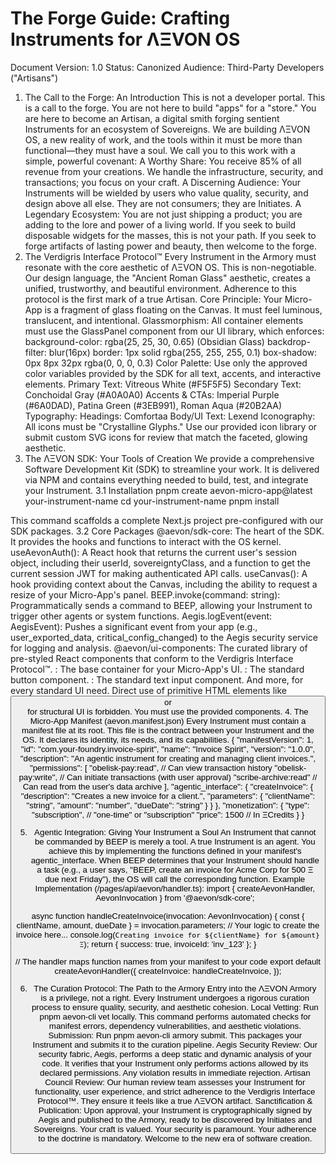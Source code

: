 
# The Forge Guide: Crafting Instruments for ΛΞVON OS
Document Version: 1.0
Status: Canonized
Audience: Third-Party Developers ("Artisans")
1. The Call to the Forge: An Introduction
This is not a developer portal. This is a call to the forge.
You are not here to build "apps" for a "store." You are here to become an Artisan, a digital smith forging sentient Instruments for an ecosystem of Sovereigns. We are building ΛΞVON OS, a new reality of work, and the tools within it must be more than functional—they must have a soul.
We call you to this work with a simple, powerful covenant:
A Worthy Share: You receive 85% of all revenue from your creations. We handle the infrastructure, security, and transactions; you focus on your craft.
A Discerning Audience: Your Instruments will be wielded by users who value quality, security, and design above all else. They are not consumers; they are Initiates.
A Legendary Ecosystem: You are not just shipping a product; you are adding to the lore and power of a living world.
If you seek to build disposable widgets for the masses, this is not your path. If you seek to forge artifacts of lasting power and beauty, then welcome to the forge.
2. The Verdigris Interface Protocol™
Every Instrument in the Armory must resonate with the core aesthetic of ΛΞVON OS. This is non-negotiable. Our design language, the "Ancient Roman Glass" aesthetic, creates a unified, trustworthy, and beautiful environment. Adherence to this protocol is the first mark of a true Artisan.
Core Principle: Your Micro-App is a fragment of glass floating on the Canvas. It must feel luminous, translucent, and intentional.
Glassmorphism: All container elements must use the GlassPanel component from our UI library, which enforces:
background-color: rgba(25, 25, 30, 0.65) (Obsidian Glass)
backdrop-filter: blur(16px)
border: 1px solid rgba(255, 255, 255, 0.1)
box-shadow: 0px 8px 32px rgba(0, 0, 0, 0.3)
Color Palette: Use only the approved color variables provided by the SDK for all text, accents, and interactive elements.
Primary Text: Vitreous White (#F5F5F5)
Secondary Text: Conchoidal Gray (#A0A0A0)
Accents & CTAs: Imperial Purple (#6A0DAD), Patina Green (#3EB991), Roman Aqua (#20B2AA)
Typography:
Headings: Comfortaa
Body/UI Text: Lexend
Iconography: All icons must be "Crystalline Glyphs." Use our provided icon library or submit custom SVG icons for review that match the faceted, glowing aesthetic.
3. The ΛΞVON SDK: Your Tools of Creation
We provide a comprehensive Software Development Kit (SDK) to streamline your work. It is delivered via NPM and contains everything needed to build, test, and integrate your Instrument.
3.1 Installation
pnpm create aevon-micro-app@latest your-instrument-name
cd your-instrument-name
pnpm install


This command scaffolds a complete Next.js project pre-configured with our SDK packages.
3.2 Core Packages
@aevon/sdk-core: The heart of the SDK. It provides the hooks and functions to interact with the OS kernel.
useAevonAuth(): A React hook that returns the current user's session object, including their userId, sovereigntyClass, and a function to get the current session JWT for making authenticated API calls.
useCanvas(): A hook providing context about the Canvas, including the ability to request a resize of your Micro-App's panel.
BEEP.invoke(command: string): Programmatically sends a command to BEEP, allowing your Instrument to trigger other agents or system functions.
Aegis.logEvent(event: AegisEvent): Pushes a significant event from your app (e.g., user_exported_data, critical_config_changed) to the Aegis security service for logging and analysis.
@aevon/ui-components: The curated library of pre-styled React components that conform to the Verdigris Interface Protocol™.
<GlassPanel>: The base container for your Micro-App's UI.
<CrystallineButton>: The standard button component.
<OracleInput>: The standard text input component.
And more, for every standard UI need. Direct use of primitive HTML elements like <button> or <div> for structural UI is forbidden. You must use the provided components.
4. The Micro-App Manifest (aevon.manifest.json)
Every Instrument must contain a manifest file at its root. This file is the contract between your Instrument and the OS. It declares its identity, its needs, and its capabilities.
{
  "manifestVersion": 1,
  "id": "com.your-foundry.invoice-spirit",
  "name": "Invoice Spirit",
  "version": "1.0.0",
  "description": "An agentic instrument for creating and managing client invoices.",
  "permissions": [
    "obelisk-pay:read", // Can view transaction history
    "obelisk-pay:write", // Can initiate transactions (with user approval)
    "scribe-archive:read" // Can read from the user's data archive
  ],
  "agentic_interface": {
    "createInvoice": {
      "description": "Creates a new invoice for a client.",
      "parameters": {
        "clientName": "string",
        "amount": "number",
        "dueDate": "string"
      }
    }
  },
  "monetization": {
    "type": "subscription", // "one-time" or "subscription"
    "price": 1500 // In ΞCredits
  }
}


5. Agentic Integration: Giving Your Instrument a Soul
An Instrument that cannot be commanded by BEEP is merely a tool. A true Instrument is an agent. You achieve this by implementing the functions defined in your manifest's agentic_interface.
When BEEP determines that your Instrument should handle a task (e.g., a user says, "BEEP, create an invoice for Acme Corp for 500 Ξ due next Friday"), the OS will call the corresponding function.
Example Implementation (/pages/api/aevon/handler.ts):
import { createAevonHandler, AevonInvocation } from '@aevon/sdk-core';

async function handleCreateInvoice(invocation: AevonInvocation) {
  const { clientName, amount, dueDate } = invocation.parameters;
  // Your logic to create the invoice here...
  console.log(`Creating invoice for ${clientName} for ${amount}Ξ`);
  return { success: true, invoiceId: 'inv_123' };
}

// The handler maps function names from your manifest to your code
export default createAevonHandler({
  createInvoice: handleCreateInvoice,
});


6. The Curation Protocol: The Path to the Armory
Entry into the ΛΞVON Armory is a privilege, not a right. Every Instrument undergoes a rigorous curation process to ensure quality, security, and aesthetic cohesion.
Local Vetting: Run pnpm aevon-cli vet locally. This command performs automated checks for manifest errors, dependency vulnerabilities, and aesthetic violations.
Submission: Run pnpm aevon-cli armory submit. This packages your Instrument and submits it to the curation pipeline.
Aegis Security Review: Our security fabric, Aegis, performs a deep static and dynamic analysis of your code. It verifies that your Instrument only performs actions allowed by its declared permissions. Any violation results in immediate rejection.
Artisan Council Review: Our human review team assesses your Instrument for functionality, user experience, and strict adherence to the Verdigris Interface Protocol™. They ensure it feels like a true ΛΞVON artifact.
Sanctification & Publication: Upon approval, your Instrument is cryptographically signed by Aegis and published to the Armory, ready to be discovered by Initiates and Sovereigns.
Your craft is valued. Your security is paramount. Your adherence to the doctrine is mandatory. Welcome to the new era of software creation.
